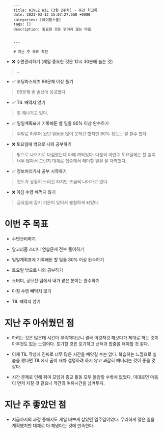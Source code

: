 

        ---
        title: AIVLE WIL (3월 2주차) - 주간 회고록
        date: 2023-03-12 15:07:27.550 +0000
        categories: [에이블스쿨]
        tags: []
        description: 중요한 것은 꺾이지 않는 마음
        
        
        ---

        # 지난 주 목표 확인

- ❌ 수면관리하기 (제일 중요한 것은 12시 30분에 눕는 것)

> ...

- ✅ 코딩마스터즈 98문제 이상 풀기

> 99문제 올 솔브에 성공했다.

- ✅ TIL 빼먹지 않기

> 잘 해나가고 있다.

- ✅ 일일계획표에 기록해둔 할 일들 80% 이상 완수하기

> 주말로 미루어 놨던 일들을 많이 못하긴 했지만 80% 정도는 잘 완수 했다.

- ❌ 토요일에 밖으로 나와 공부하기

> 밖으로 나오기로 다짐했는데 아예 까먹었다. 다행히 이번주 토요일에는 할 일이 너무 많아서 그런지 대체로 집중해서 해야할 일을 잘 처리했다.

- ✅ 정보처리기사 공부 시작하기

> 진도가 굉장히 느리긴 하지만 조금씩 나아가고 있다.

- ❌ 아침 수영 빼먹지 않기

> 금요일에 감기 기운이 있어서 불참하게 되었다.

# 이번 주 목표

- 수면관리하기

- 알고리즘 스터디 연습문제 전부 풀이하기

- 일일계획표에 기록해둔 할 일들 80% 이상 완수하기

- 토요일 밖으로 나와 공부하기

- 스터디, 공모전 팀에서 내가 맡은 분야는 완수하기

- 아침 수영 빼먹지 않기

- TIL 빼먹지 않기

# 지난 주 아쉬웠던 점

- 하려는 것은 많은데 시간이 부족하다보니 결국 이것저것 해보다가 제대로 하는 것이 아무것도 없는 느낌이다. 포기할 것은 포기하고 선택과 집중을 해야할 것 같다.

- 이제 TIL 작성에 진짜로 너무 많은 시간을 빼앗길 수는 없다. 복습하는 느낌으로 실습을 했다면 TIL에서 굳이 재차 설명하려 하지 않고 과감히 빼버리는 것이 좋을 것 같다.

- 시간 문제로 인해 취미 모임과 종교 활동 모두 불참할 수밖에 없었다. 이대로면 마음이 먼저 지칠 것 같으니 약간의 여유시간을 남겨두자.

# 지난 주 좋았던 점

- 지금까지의 과정 중에서도 제일 바쁘게 살았던 일주일이었다. 무리하게 많은 일을 계획했지만 대체로 다 해냈다는 것에 만족한다.

        